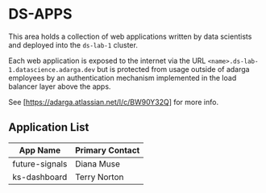 # DS-APPS

This area holds a collection of web applications written
by data scientists and deployed into the `ds-lab-1` cluster.

Each web application is exposed to the internet via the URL
`<name>.ds-lab-1.datascience.adarga.dev` but is protected from
usage outside of adarga employees by an authentication mechanism
implemented in the load balancer layer above the apps.

See [https://adarga.atlassian.net/l/c/BW90Y32Q] for more info.

## Application List

| App Name       | Primary Contact |
| -------------- | --------------- |
| future-signals | Diana Muse      |
| ks-dashboard   | Terry Norton    |
